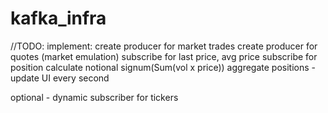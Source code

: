 # kafka_infra

//TODO: implement:
create producer for market trades
create producer for quotes (market emulation)
subscribe for last price, avg price
subscribe for position
calculate notional signum(Sum(vol x price))
aggregate positions - update UI every second

optional - dynamic subscriber for tickers
